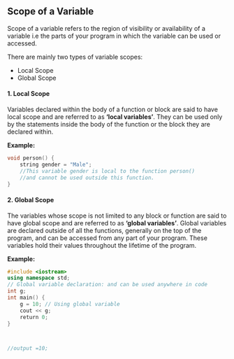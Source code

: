 ## **Scope of a Variable**

Scope of a variable refers to the region of visibility or availability of a variable i.e the parts of your program in which the variable can be used or accessed.

There are mainly two types of variable scopes:

- Local Scope
- Global Scope

#### **1. Local Scope**

Variables declared within the body of a function or block are said to have local scope and are referred to as **‘local variables’**. They can be used only by the statements inside the body of the function or the block they are declared within.

**Example:**

```cpp
void person() {
    string gender = "Male";
    //This variable gender is local to the function person()
    //and cannot be used outside this function.
}

```


#### **2. Global Scope**

The variables whose scope is not limited to any block or function are said to have global scope and are referred to as **‘global variables’**. Global variables are declared outside of all the functions, generally on the top of the program, and can be accessed from any part of your program. These variables hold their values throughout the lifetime of the program.

**Example:**

```cpp
#include <iostream>
using namespace std;
// Global variable declaration: and can be used anywhere in code
int g;
int main() {
    g = 10; // Using global variable
    cout << g;
    return 0;
}



//output =10;
```